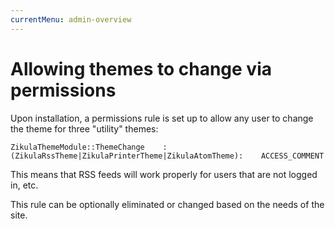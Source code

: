 ```yaml
---
currentMenu: admin-overview
---
```

# Allowing themes to change via permissions

Upon installation, a permissions rule is set up to allow any user to change the theme for three "utility" themes:

```
ZikulaThemeModule::ThemeChange    :(ZikulaRssTheme|ZikulaPrinterTheme|ZikulaAtomTheme):    ACCESS_COMMENT
```

This means that RSS feeds will work properly for users that are not logged in, etc.

This rule can be optionally eliminated or changed based on the needs of the site.
